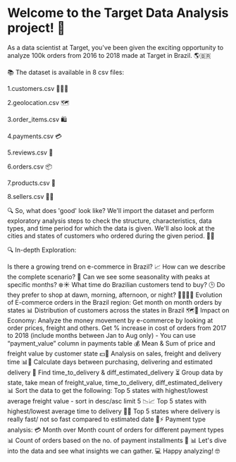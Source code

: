 # Welcome to the Target Data Analysis project! 🎉

As a data scientist at Target, you've been given the exciting opportunity to analyze 100k orders from 2016 to 2018 made at Target in Brazil. 🌎🇧🇷

📚 The dataset is available in 8 csv files:

1.customers.csv 🧑‍🤝‍🧑

2.geolocation.csv 🗺️

3.order_items.csv 🛍️

4.payments.csv 💳

5.reviews.csv 📝

6.orders.csv 📦

7.products.csv 📝

8.sellers.csv 👩‍💼

🔍 So, what does 'good' look like? We'll import the dataset and perform exploratory analysis steps to check the structure, characteristics, data types, and time period for which the data is given. We'll also look at the cities and states of customers who ordered during the given period. 🕵️‍♀️

🔍 In-depth Exploration:

Is there a growing trend on e-commerce in Brazil? 📈 How can we describe the complete scenario? 🤔 Can we see some seasonality with peaks at specific months? ❄️☀️
What time do Brazilian customers tend to buy? 🕒 Do they prefer to shop at dawn, morning, afternoon, or night? 🌅🌇🌄🌃
Evolution of E-commerce orders in the Brazil region:
Get month on month orders by states 📊
Distribution of customers across the states in Brazil 🗺️👥
Impact on Economy: Analyze the money movement by e-commerce by looking at order prices, freight and others.
Get % increase in cost of orders from 2017 to 2018 (include months between Jan to Aug only) - You can use “payment_value” column in payments table 💰
Mean & Sum of price and freight value by customer state 💵🚛
Analysis on sales, freight and delivery time 📊🚚
Calculate days between purchasing, delivering and estimated delivery 📅
Find time_to_delivery & diff_estimated_delivery ⏳
Group data by state, take mean of freight_value, time_to_delivery, diff_estimated_delivery 📊
Sort the data to get the following:
Top 5 states with highest/lowest average freight value - sort in desc/asc limit 5 📉📈
Top 5 states with highest/lowest average time to delivery 🚛⏰
Top 5 states where delivery is really fast/ not so fast compared to estimated date 🚚⚡
Payment type analysis: 💳
Month over Month count of orders for different payment types 📊
Count of orders based on the no. of payment installments 🔢
📊 Let's dive into the data and see what insights we can gather. 💻 Happy analyzing! 🤓
